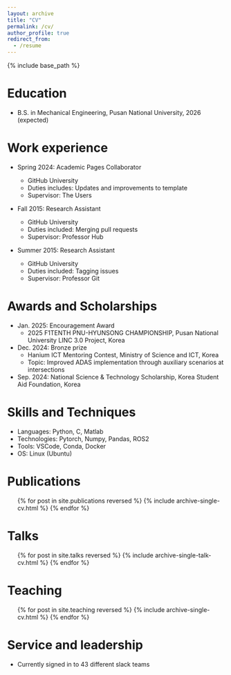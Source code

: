 ```yaml
---
layout: archive
title: "CV"
permalink: /cv/
author_profile: true
redirect_from:
  - /resume
---
```


{% include base_path %}

Education
======
* B.S. in Mechanical Engineering, Pusan National University, 2026 (expected)

Work experience
======
* Spring 2024: Academic Pages Collaborator
  * GitHub University
  * Duties includes: Updates and improvements to template
  * Supervisor: The Users

* Fall 2015: Research Assistant
  * GitHub University
  * Duties included: Merging pull requests
  * Supervisor: Professor Hub

* Summer 2015: Research Assistant
  * GitHub University
  * Duties included: Tagging issues
  * Supervisor: Professor Git

Awards and Scholarships
======
* Jan. 2025: Encouragement Award
  * 2025 F1TENTH PNU-HYUNSONG CHAMPIONSHIP, Pusan National University LINC 3.0 Project, Korea
* Dec. 2024: Bronze prize
  * Hanium ICT Mentoring Contest, Ministry of Science and ICT, Korea
  * Topic: Improved ADAS implementation through auxiliary scenarios at intersections
* Sep. 2024: National Science & Technology Scholarship, Korea Student Aid Foundation, Korea

Skills and Techniques
======
* Languages: Python, C, Matlab
* Technologies: Pytorch, Numpy, Pandas, ROS2
* Tools: VSCode, Conda, Docker
* OS: Linux (Ubuntu)

Publications
======
  <ul>{% for post in site.publications reversed %}
    {% include archive-single-cv.html %}
  {% endfor %}</ul>
  
Talks
======
  <ul>{% for post in site.talks reversed %}
    {% include archive-single-talk-cv.html  %}
  {% endfor %}</ul>
  
Teaching
======
  <ul>{% for post in site.teaching reversed %}
    {% include archive-single-cv.html %}
  {% endfor %}</ul>
  
Service and leadership
======
* Currently signed in to 43 different slack teams
